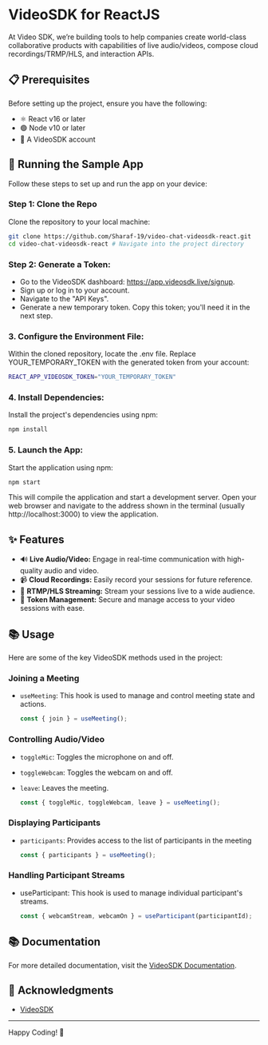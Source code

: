 #  VideoSDK for ReactJS

At Video SDK, we’re building tools to help companies create world-class collaborative products with capabilities of live audio/videos, compose cloud recordings/TRMP/HLS, and interaction APIs.

## 📋 Prerequisites

Before setting up the project, ensure you have the following:

- ⚛️ React v16 or later
- 🟢 Node v10 or later
- 🔑 A VideoSDK account

## 🚀 Running the Sample App

Follow these steps to set up and run the app on your device:

### Step 1: Clone the Repo
Clone the repository to your local machine:
```bash
git clone https://github.com/Sharaf-19/video-chat-videosdk-react.git
cd video-chat-videosdk-react # Navigate into the project directory
```

### Step 2: Generate a Token:

- Go to the VideoSDK dashboard: https://app.videosdk.live/signup.
- Sign up or log in to your account.
- Navigate to the "API Keys".
- Generate a new temporary token. Copy this token; you'll need it in the next step.

### 3. Configure the Environment File:

Within the cloned repository, locate the .env file. Replace YOUR_TEMPORARY_TOKEN with the generated token from your account:

```bash
REACT_APP_VIDEOSDK_TOKEN="YOUR_TEMPORARY_TOKEN"
```

### 4. Install Dependencies:

Install the project's dependencies using npm:

```bash
npm install
```

### 5. Launch the App:

Start the application using npm:

```bash
npm start
```
This will compile the application and start a development server. Open your web browser and navigate to the address shown in the terminal (usually http://localhost:3000) to view the application.



## ✨ Features

- 🔊 **Live Audio/Video:** Engage in real-time communication with high-quality audio and video.
- 📹 **Cloud Recordings:** Easily record your sessions for future reference.
- 📡 **RTMP/HLS Streaming:** Stream your sessions live to a wide audience.
- 🔄 **Token Management:** Secure and manage access to your video sessions with ease.



## 📚 Usage

Here are some of the key VideoSDK methods used in the project:

### Joining a Meeting

- `useMeeting`: This hook is used to manage and control meeting state and actions.
  ```js
  const { join } = useMeeting();

### Controlling Audio/Video
- `toggleMic`: Toggles the microphone on and off.
- `toggleWebcam`: Toggles the webcam on and off.
- `leave`: Leaves the meeting.

  ```js
  const { toggleMic, toggleWebcam, leave } = useMeeting();

### Displaying Participants
- `participants`: Provides access to the list of participants in the meeting
  ```js
  const { participants } = useMeeting();

### Handling Participant Streams
- useParticipant: This hook is used to manage individual participant's streams.
  ```js
  const { webcamStream, webcamOn } = useParticipant(participantId);

## 📚 Documentation

For more detailed documentation, visit the [VideoSDK Documentation](https://docs.videosdk.live/).

## 🙏 Acknowledgments

- [VideoSDK](https://www.videosdk.live/)

---

Happy Coding! 🚀



